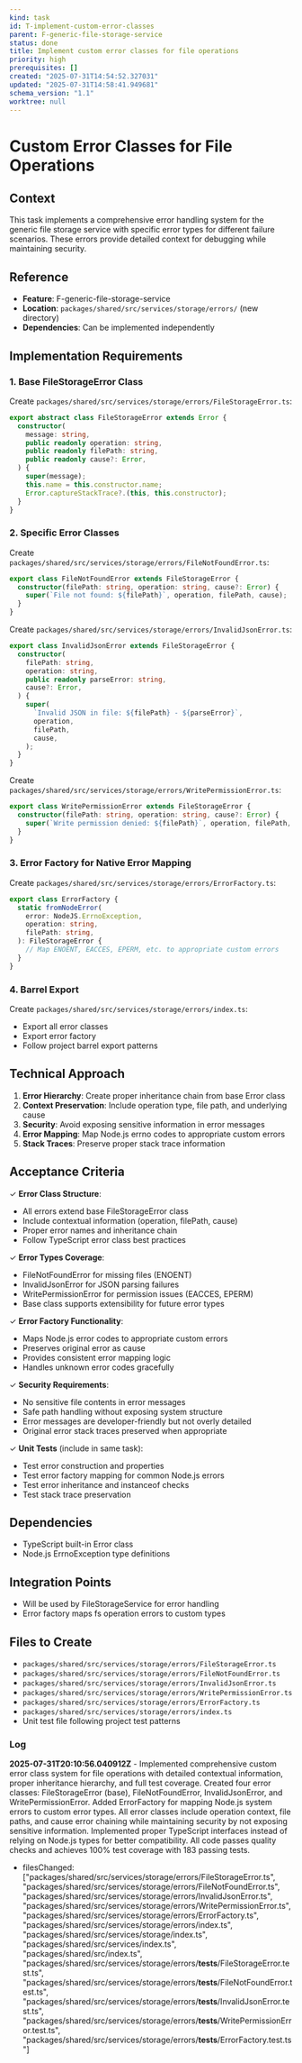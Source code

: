 ```yaml
---
kind: task
id: T-implement-custom-error-classes
parent: F-generic-file-storage-service
status: done
title: Implement custom error classes for file operations
priority: high
prerequisites: []
created: "2025-07-31T14:54:52.327031"
updated: "2025-07-31T14:58:41.949681"
schema_version: "1.1"
worktree: null
---
```


# Custom Error Classes for File Operations

## Context

This task implements a comprehensive error handling system for the generic file storage service with specific error types for different failure scenarios. These errors provide detailed context for debugging while maintaining security.

## Reference

- **Feature**: F-generic-file-storage-service
- **Location**: `packages/shared/src/services/storage/errors/` (new directory)
- **Dependencies**: Can be implemented independently

## Implementation Requirements

### 1. Base FileStorageError Class

Create `packages/shared/src/services/storage/errors/FileStorageError.ts`:

```typescript
export abstract class FileStorageError extends Error {
  constructor(
    message: string,
    public readonly operation: string,
    public readonly filePath: string,
    public readonly cause?: Error,
  ) {
    super(message);
    this.name = this.constructor.name;
    Error.captureStackTrace?.(this, this.constructor);
  }
}
```

### 2. Specific Error Classes

Create `packages/shared/src/services/storage/errors/FileNotFoundError.ts`:

```typescript
export class FileNotFoundError extends FileStorageError {
  constructor(filePath: string, operation: string, cause?: Error) {
    super(`File not found: ${filePath}`, operation, filePath, cause);
  }
}
```

Create `packages/shared/src/services/storage/errors/InvalidJsonError.ts`:

```typescript
export class InvalidJsonError extends FileStorageError {
  constructor(
    filePath: string,
    operation: string,
    public readonly parseError: string,
    cause?: Error,
  ) {
    super(
      `Invalid JSON in file: ${filePath} - ${parseError}`,
      operation,
      filePath,
      cause,
    );
  }
}
```

Create `packages/shared/src/services/storage/errors/WritePermissionError.ts`:

```typescript
export class WritePermissionError extends FileStorageError {
  constructor(filePath: string, operation: string, cause?: Error) {
    super(`Write permission denied: ${filePath}`, operation, filePath, cause);
  }
}
```

### 3. Error Factory for Native Error Mapping

Create `packages/shared/src/services/storage/errors/ErrorFactory.ts`:

```typescript
export class ErrorFactory {
  static fromNodeError(
    error: NodeJS.ErrnoException,
    operation: string,
    filePath: string,
  ): FileStorageError {
    // Map ENOENT, EACCES, EPERM, etc. to appropriate custom errors
  }
}
```

### 4. Barrel Export

Create `packages/shared/src/services/storage/errors/index.ts`:

- Export all error classes
- Export error factory
- Follow project barrel export patterns

## Technical Approach

1. **Error Hierarchy**: Create proper inheritance chain from base Error class
2. **Context Preservation**: Include operation type, file path, and underlying cause
3. **Security**: Avoid exposing sensitive information in error messages
4. **Error Mapping**: Map Node.js errno codes to appropriate custom errors
5. **Stack Traces**: Preserve proper stack trace information

## Acceptance Criteria

✓ **Error Class Structure**:

- All errors extend base FileStorageError class
- Include contextual information (operation, filePath, cause)
- Proper error names and inheritance chain
- Follow TypeScript error class best practices

✓ **Error Types Coverage**:

- FileNotFoundError for missing files (ENOENT)
- InvalidJsonError for JSON parsing failures
- WritePermissionError for permission issues (EACCES, EPERM)
- Base class supports extensibility for future error types

✓ **Error Factory Functionality**:

- Maps Node.js error codes to appropriate custom errors
- Preserves original error as cause
- Provides consistent error mapping logic
- Handles unknown error codes gracefully

✓ **Security Requirements**:

- No sensitive file contents in error messages
- Safe path handling without exposing system structure
- Error messages are developer-friendly but not overly detailed
- Original error stack traces preserved when appropriate

✓ **Unit Tests** (include in same task):

- Test error construction and properties
- Test error factory mapping for common Node.js errors
- Test error inheritance and instanceof checks
- Test stack trace preservation

## Dependencies

- TypeScript built-in Error class
- Node.js ErrnoException type definitions

## Integration Points

- Will be used by FileStorageService for error handling
- Error factory maps fs operation errors to custom types

## Files to Create

- `packages/shared/src/services/storage/errors/FileStorageError.ts`
- `packages/shared/src/services/storage/errors/FileNotFoundError.ts`
- `packages/shared/src/services/storage/errors/InvalidJsonError.ts`
- `packages/shared/src/services/storage/errors/WritePermissionError.ts`
- `packages/shared/src/services/storage/errors/ErrorFactory.ts`
- `packages/shared/src/services/storage/errors/index.ts`
- Unit test file following project test patterns

### Log

**2025-07-31T20:10:56.040912Z** - Implemented comprehensive custom error class system for file operations with detailed contextual information, proper inheritance hierarchy, and full test coverage. Created four error classes: FileStorageError (base), FileNotFoundError, InvalidJsonError, and WritePermissionError. Added ErrorFactory for mapping Node.js system errors to custom error types. All error classes include operation context, file paths, and cause error chaining while maintaining security by not exposing sensitive information. Implemented proper TypeScript interfaces instead of relying on Node.js types for better compatibility. All code passes quality checks and achieves 100% test coverage with 183 passing tests.

- filesChanged: ["packages/shared/src/services/storage/errors/FileStorageError.ts", "packages/shared/src/services/storage/errors/FileNotFoundError.ts", "packages/shared/src/services/storage/errors/InvalidJsonError.ts", "packages/shared/src/services/storage/errors/WritePermissionError.ts", "packages/shared/src/services/storage/errors/ErrorFactory.ts", "packages/shared/src/services/storage/errors/index.ts", "packages/shared/src/services/storage/index.ts", "packages/shared/src/services/index.ts", "packages/shared/src/index.ts", "packages/shared/src/services/storage/errors/__tests__/FileStorageError.test.ts", "packages/shared/src/services/storage/errors/__tests__/FileNotFoundError.test.ts", "packages/shared/src/services/storage/errors/__tests__/InvalidJsonError.test.ts", "packages/shared/src/services/storage/errors/__tests__/WritePermissionError.test.ts", "packages/shared/src/services/storage/errors/__tests__/ErrorFactory.test.ts"]

